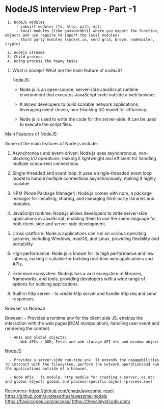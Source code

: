 # NodeJS Interview Prep - Part -1
  
     1. NodeJS modules
         - inbuilt modules (fs, http, path, os);
         - local modules (like passwordUtil where you export the function, objects and use require to import the local modules) 
         - third party modules (socket.io, send grid, brevo, nodemailer, crypto)

     2. nodejs streams
     3. Child process
     4. Doing process the heavy tasks 


1. What is nodejs? What are the main feature of nodeJS?

   NodeJS:
   
   - Node.js is an open-source, server-side JavaScript runtime environment that  executes JavaScript code outside a web browser. 
   
   - It allows developers to build scalable network applications, leveraging event-driven, non-blocking I/O model for efficiency.
     
   - Node js is used to write the code for the server-side. It can be used to execute the script files.


Main Features of NodeJS:

   
Some of the main features of Node.js include:

1. Asynchronous and event-driven: Node.js uses asynchronous, non-blocking I/O operations, making it lightweight and efficient for handling multiple concurrent connections.

2. Single-threaded and event loop: It uses a single-threaded event loop model to handle multiple connections asynchronously, making it highly scalable.

3. NPM (Node Package Manager): Node.js comes with npm, a package manager for installing, sharing, and managing third-party libraries and modules.

4. JavaScript runtime: Node.js allows developers to write server-side applications in JavaScript, enabling them to use the same language for both client-side and server-side development.

5. Cross-platform: Node.js applications can run on various operating systems, including Windows, macOS, and Linux, providing flexibility and portability.

7. High performance: Node.js is known for its high performance and low latency, making it suitable for building real-time web applications and APIs.

8. Extensive ecosystem: Node.js has a vast ecosystem of libraries, frameworks, and tools, providing developers with a wide range of options for building applications.

9. Built-in http server - to create http server and handle http req and send responses.

Browser vs NodeJS 

   Browser:
      - Provides a runtime env for the client side JS, enables the interaction with the web pages(DOM manipulation), handling user event and rendering the content.

      - APIs and Global objects:
         - Web APIs : DOM, Fetch and web storage API etc and window object


   NodeJS:

      - Provides a server-side run-time env. It extends the capappbilities to interact with the filesystem, perform the network operationsand run the applications outside of a browser.

      - Node APIs : fs module, http module for creating a server, os etc and global object: global and process-specific object (process.env)

Resources:
https://github.com/enaqx/awesome-react
https://github.com/sindresorhus/awesome-nodejs
https://flaviocopes.com/access/
https://thevalleyofcode.com/